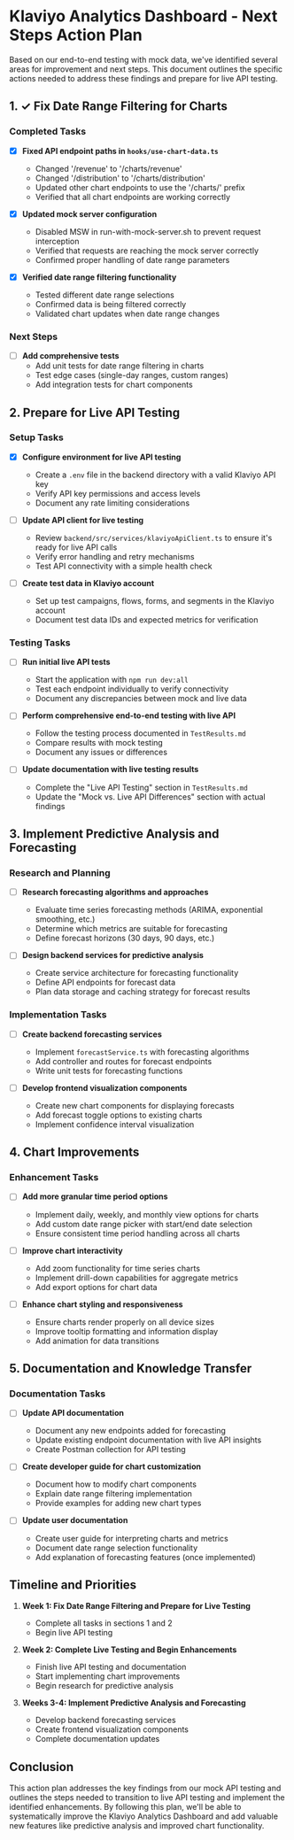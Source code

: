 # Klaviyo Analytics Dashboard - Next Steps Action Plan

Based on our end-to-end testing with mock data, we've identified several areas for improvement and next steps. This document outlines the specific actions needed to address these findings and prepare for live API testing.

## 1. ✓ Fix Date Range Filtering for Charts

### Completed Tasks

- [x] **Fixed API endpoint paths in `hooks/use-chart-data.ts`**
  - Changed '/revenue' to '/charts/revenue'
  - Changed '/distribution' to '/charts/distribution'
  - Updated other chart endpoints to use the '/charts/' prefix
  - Verified that all chart endpoints are working correctly

- [x] **Updated mock server configuration**
  - Disabled MSW in run-with-mock-server.sh to prevent request interception
  - Verified that requests are reaching the mock server correctly
  - Confirmed proper handling of date range parameters

- [x] **Verified date range filtering functionality**
  - Tested different date range selections
  - Confirmed data is being filtered correctly
  - Validated chart updates when date range changes

### Next Steps

- [ ] **Add comprehensive tests**
  - Add unit tests for date range filtering in charts
  - Test edge cases (single-day ranges, custom ranges)
  - Add integration tests for chart components

## 2. Prepare for Live API Testing

### Setup Tasks

- [x] **Configure environment for live API testing**
  - Create a `.env` file in the backend directory with a valid Klaviyo API key
  - Verify API key permissions and access levels
  - Document any rate limiting considerations

- [ ] **Update API client for live testing**
  - Review `backend/src/services/klaviyoApiClient.ts` to ensure it's ready for live API calls
  - Verify error handling and retry mechanisms
  - Test API connectivity with a simple health check

- [ ] **Create test data in Klaviyo account**
  - Set up test campaigns, flows, forms, and segments in the Klaviyo account
  - Document test data IDs and expected metrics for verification

### Testing Tasks

- [ ] **Run initial live API tests**
  - Start the application with `npm run dev:all`
  - Test each endpoint individually to verify connectivity
  - Document any discrepancies between mock and live data

- [ ] **Perform comprehensive end-to-end testing with live API**
  - Follow the testing process documented in `TestResults.md`
  - Compare results with mock testing
  - Document any issues or differences

- [ ] **Update documentation with live testing results**
  - Complete the "Live API Testing" section in `TestResults.md`
  - Update the "Mock vs. Live API Differences" section with actual findings

## 3. Implement Predictive Analysis and Forecasting

### Research and Planning

- [ ] **Research forecasting algorithms and approaches**
  - Evaluate time series forecasting methods (ARIMA, exponential smoothing, etc.)
  - Determine which metrics are suitable for forecasting
  - Define forecast horizons (30 days, 90 days, etc.)

- [ ] **Design backend services for predictive analysis**
  - Create service architecture for forecasting functionality
  - Define API endpoints for forecast data
  - Plan data storage and caching strategy for forecast results

### Implementation Tasks

- [ ] **Create backend forecasting services**
  - Implement `forecastService.ts` with forecasting algorithms
  - Add controller and routes for forecast endpoints
  - Write unit tests for forecasting functions

- [ ] **Develop frontend visualization components**
  - Create new chart components for displaying forecasts
  - Add forecast toggle options to existing charts
  - Implement confidence interval visualization

## 4. Chart Improvements

### Enhancement Tasks

- [ ] **Add more granular time period options**
  - Implement daily, weekly, and monthly view options for charts
  - Add custom date range picker with start/end date selection
  - Ensure consistent time period handling across all charts

- [ ] **Improve chart interactivity**
  - Add zoom functionality for time series charts
  - Implement drill-down capabilities for aggregate metrics
  - Add export options for chart data

- [ ] **Enhance chart styling and responsiveness**
  - Ensure charts render properly on all device sizes
  - Improve tooltip formatting and information display
  - Add animation for data transitions

## 5. Documentation and Knowledge Transfer

### Documentation Tasks

- [ ] **Update API documentation**
  - Document any new endpoints added for forecasting
  - Update existing endpoint documentation with live API insights
  - Create Postman collection for API testing

- [ ] **Create developer guide for chart customization**
  - Document how to modify chart components
  - Explain date range filtering implementation
  - Provide examples for adding new chart types

- [ ] **Update user documentation**
  - Create user guide for interpreting charts and metrics
  - Document date range selection functionality
  - Add explanation of forecasting features (once implemented)

## Timeline and Priorities

1. **Week 1: Fix Date Range Filtering and Prepare for Live Testing**
   - Complete all tasks in sections 1 and 2
   - Begin live API testing

2. **Week 2: Complete Live Testing and Begin Enhancements**
   - Finish live API testing and documentation
   - Start implementing chart improvements
   - Begin research for predictive analysis

3. **Weeks 3-4: Implement Predictive Analysis and Forecasting**
   - Develop backend forecasting services
   - Create frontend visualization components
   - Complete documentation updates

## Conclusion

This action plan addresses the key findings from our mock API testing and outlines the steps needed to transition to live API testing and implement the identified enhancements. By following this plan, we'll be able to systematically improve the Klaviyo Analytics Dashboard and add valuable new features like predictive analysis and improved chart functionality.
